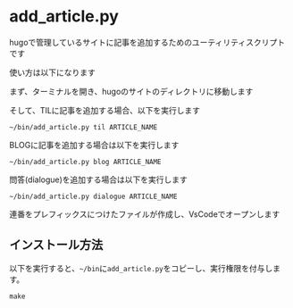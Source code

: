 # add_article.py

hugoで管理しているサイトに記事を追加するためのユーティリティスクリプトです

使い方は以下になります

まず、ターミナルを開き、hugoのサイトのディレクトリに移動します

そして、TILに記事を追加する場合、以下を実行します

~~~shell
~/bin/add_article.py til ARTICLE_NAME
~~~

BLOGに記事を追加する場合は以下を実行します

~~~shell
~/bin/add_article.py blog ARTICLE_NAME
~~~

問答(dialogue)を追加する場合は以下を実行します

```shell
~/bin/add_article.py dialogue ARTICLE_NAME
```

連番をプレフィックスにつけたファイルが作成し、VsCodeでオープンします

## インストール方法

以下を実行すると、`~/bin`に`add_article.py`をコピーし、実行権限を付与します。

~~~shell
make
~~~
